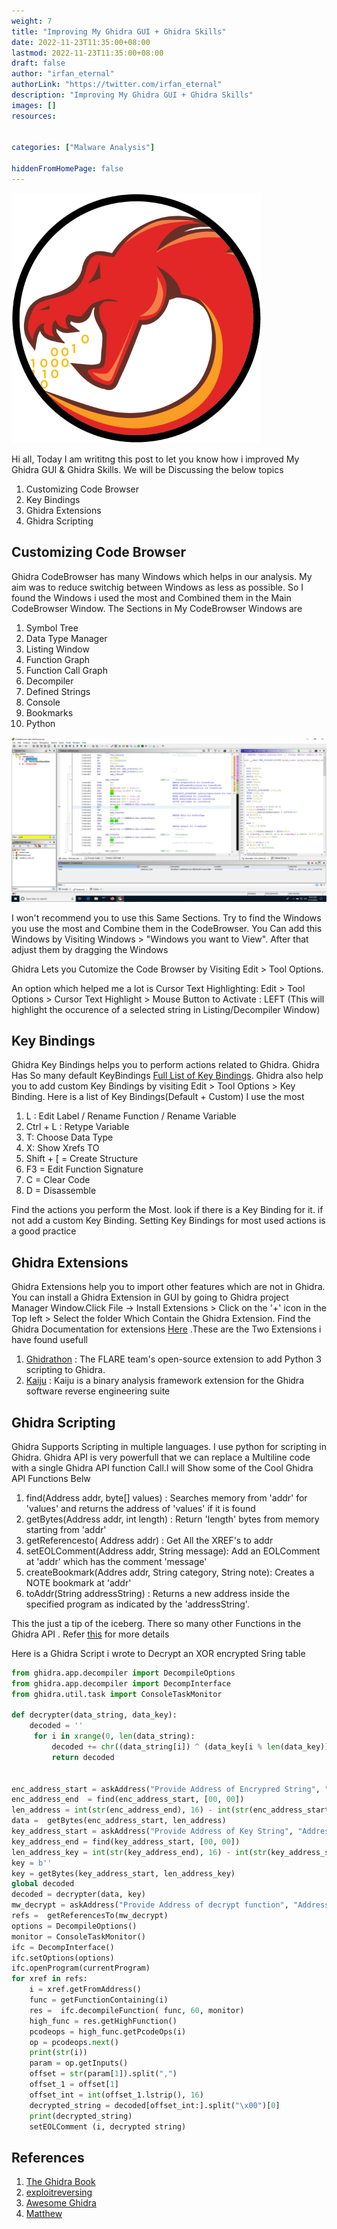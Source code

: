 ```yaml
---
weight: 7
title: "Improving My Ghidra GUI + Ghidra Skills"
date: 2022-11-23T11:35:00+08:00
lastmod: 2022-11-23T11:35:00+08:00
draft: false
author: "irfan_eternal"
authorLink: "https://twitter.com/irfan_eternal"
description: "Improving My Ghidra GUI + Ghidra Skills"
images: []
resources:


categories: ["Malware Analysis"]

hiddenFromHomePage: false
---
```

<img src="ghidra.png" alt="Ghidra" width="400"/>

Hi all, Today I am writitng this post to let you know how i improved  My Ghidra GUI & Ghidra Skills. We will be  Discussing the below topics

1) Customizing Code Browser
2) Key Bindings
3) Ghidra Extensions
4) Ghidra Scripting

## Customizing Code Browser

Ghidra CodeBrowser has many Windows which helps in our analysis. My aim was to reduce switchig between Windows as less as possible. So I found the Windows i used the most and Combined them in the Main CodeBrowser Window.
The Sections in My CodeBrowser Windows are

1) Symbol Tree
2) Data Type Manager
3) Listing Window
4) Function Graph
5) Function Call Graph
6) Decompiler
7) Defined Strings
8) Console
9) Bookmarks
10) Python

<img src="codeBrowser.png" alt="code Browser"/>

I won't recommend you to use this Same Sections. Try to find the Windows you use the most and Combine them in the CodeBrowser. You Can add this Windows by Visiting Windows > "Windows you want to View". After that adjust them by dragging the Windows

Ghidra Lets you Cutomize the Code Browser by Visiting Edit > Tool Options.


An option which helped me a lot is Cursor Text Highlighting: Edit > Tool Options > Cursor Text Highlight > Mouse Button to Activate : LEFT (This will highlight the occurence of a selected string in Listing/Decompiler Window)

## Key Bindings

Ghidra Key Bindings helps you to perform actions related to Ghidra. Ghidra Has So many default KeyBindings [Full List of Key Bindings](https://ghidra-sre.org/CheatSheet.html). Ghidra also help you to add custom Key Bindings by visiting Edit > Tool Options > Key Binding.
Here is a list of Key Bindings(Default + Custom) I use the most
1) L : Edit Label / Rename Function / Rename Variable
2) Ctrl + L : Retype Variable
3) T: Choose Data Type
4) X: Show Xrefs TO
5) Shift + [ = Create Structure
6) F3 = Edit Function Signature
7) C = Clear Code
8) D = Disassemble

Find the actions you perform the Most. look if there is a Key Binding for it. if not add a custom Key Binding. Setting Key Bindings for most used actions is a good practice


## Ghidra Extensions

Ghidra Extensions help you to import other features which are not in Ghidra. You can install a Ghidra Extension in GUI by going to Ghidra project Manager Window.Click File → Install Extensions > Click on the '+' icon in the Top left > Select the folder Which Contain the Ghidra Extension.
Find the Ghidra Documentation for extensions [Here](https://ghidra-sre.org/InstallationGuide.html#Extensions) .These are the Two Extensions i have found usefull

1) [Ghidrathon](https://github.com/mandiant/Ghidrathon) : The FLARE team's open-source extension to add Python 3 scripting to Ghidra.
2) [Kaiju](https://github.com/certcc/kaiju) :  Kaiju is a binary analysis framework extension for the Ghidra software reverse engineering suite

## Ghidra Scripting

Ghidra Supports Scripting in multiple languages. I use python for scripting in Ghidra. Ghidra API is very powerfull that we can replace a Multiline code with a single Ghidra API function Call.I will Show some of the Cool Ghidra API Functions Belw

1) find(Address addr, byte[] values) : Searches memory from 'addr' for 'values' and returns the address of 'values' if it is found
2) getBytes(Address addr, int length) : Return 'length' bytes from memory starting from 'addr'
3) getReferencesto( Address addr) : Get All the XREF's to addr
4) setEOLComment(Address addr, String message): Add an EOLComment at 'addr' which has the comment 'message'
5) createBookmark(Addres addr, String category, String note): Creates a NOTE bookmark at 'addr'
6) toAddr​(String addressString)	: Returns a new address inside the specified program as indicated by the 'addressString'.


This the just a tip of the iceberg. There so many other Functions in the Ghidra API . Refer [this](https://ghidra.re/ghidra_docs/api/ghidra/program/flatapi/FlatProgramAPI.html) for more details

Here is a Ghidra Script i wrote to Decrypt an XOR encrypted Sring table

```python
from ghidra.app.decompiler import DecompileOptions
from ghidra.app.decompiler import DecompInterface
from ghidra.util.task import ConsoleTaskMonitor

def decrypter(data_string, data_key):
    decoded = ''
     for i in xrange(0, len(data_string):
         decoded += chr((data_string[i]) ^ (data_key[i % len(data_key)]))
         return decoded


enc_address_start = askAddress("Provide Address of Encrypred String", "Address")
enc_address_end  = find(enc_address_start, [00, 00]) 
len_address = int(str(enc_address_end), 16) - int(str(enc_address_start), 16)
data =  getBytes(enc_address_start, len_address) 
key_address_start = askAddress("Provide Address of Key String", "Address")
key_address_end = find(key_address_start, [00, 00])
len_address_key = int(str(key_address_end), 16) - int(str(key_address_start), 16) 
key = b''
key = getBytes(key_address_start, len_address_key)
global decoded
decoded = decrypter(data, key)
mw_decrypt = askAddress("Provide Address of decrypt function", "Address")
refs =  getReferencesTo(mw_decrypt)
options = DecompileOptions() 
monitor = ConsoleTaskMonitor()
ifc = DecompInterface() 
ifc.setOptions(options)
ifc.openProgram(currentProgram)
for xref in refs:
    i = xref.getFromAddress()
    func = getFunctionContaining(i)
    res =  ifc.decompileFunction( func, 60, monitor)
    high_func = res.getHighFunction() 
    pcodeops = high_func.getPcodeOps(i)
    op = pcodeops.next() 
    print(str(i))
    param = op.getInputs()
    offset = str(param[1]).split(",")
    offset_1 = offset[1]
    offset_int = int(offset_1.lstrip(), 16) 
    decrypted_string = decoded[offset_int:].split("\x00")[0]
    print(decrypted_string)
    setEOLComment (i, decrypted string)
```

## References
1) [The Ghidra Book](https://www.amazon.com/Ghidra-Book-Definitive-Guide-ebook/dp/B0852N9Y4Q)
2) [exploitreversing](https://exploitreversing.com/2022/02/03/malware-analysis-series-mas-article-2/)
3) [Awesome Ghidra](https://github.com/AllsafeCyberSecurity/awesome-ghidra)
4) [Matthew](https://twitter.com/embee_research)



